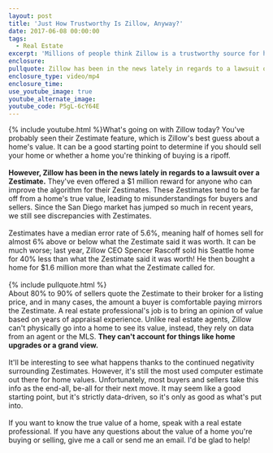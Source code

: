 ```yaml
---
layout: post
title: 'Just How Trustworthy Is Zillow, Anyway?'
date: 2017-06-08 00:00:00
tags:
  - Real Estate
excerpt: 'Millions of people think Zillow is a trustworthy source for home value information, but fail to realize that these estimates are computer-generated and have a significant error rate.'
enclosure:
pullquote: Zillow has been in the news lately in regards to a lawsuit over a Zestimate
enclosure_type: video/mp4
enclosure_time:
use_youtube_image: true
youtube_alternate_image:
youtube_code: P5gL-6cY64E
---
```



{% include youtube.html %}What's going on with Zillow today? You've probably seen their Zestimate feature, which is Zillow's best guess about a home's value. It can be a good starting point to determine if you should sell your home or whether a home you're thinking of buying is a ripoff.
<br>
<br>**However, Zillow has been in the news lately in regards to a lawsuit over a Zestimate.** They've even offered a $1 million reward for anyone who can improve the algorithm for their Zestimates. These Zestimates tend to be far off from a home's true value, leading to misunderstandings for buyers and sellers. Since the San Diego market has jumped so much in recent years, we still see discrepancies with Zestimates.
<br>
<br>Zestimates have a median error rate of 5.6%, meaning half of homes sell for almost 6% above or below what the Zestimate said it was worth. It can be much worse; last year, Zillow CEO Spencer Rascoff sold his Seattle home for 40% less than what the Zestimate said it was worth! He then bought a home for $1.6 million more than what the Zestimate called for.
<br>
<br>{% include pullquote.html %}
<br>About 80% to 90% of sellers quote the Zestimate to their broker for a listing price, and in many cases, the amount a buyer is comfortable paying mirrors the Zestimate. A real estate professional's job is to bring an opinion of value based on years of appraisal experience. Unlike real estate agents, Zillow can't physically go into a home to see its value, instead, they rely on data from an agent or the MLS. **They can't account for things like home upgrades or a grand view.**
<br>
<br>It'll be interesting to see what happens thanks to the continued negativity surrounding Zestimates. However, it's still the most used computer estimate out there for home values. Unfortunately, most buyers and sellers take this info as the end-all, be-all for their next move. It may seem like a good starting point, but it's strictly data-driven, so it's only as good as what's put into.
<br>
<br>If you want to know the true value of a home, speak with a real estate professional. If you have any questions about the value of a home you're buying or selling, give me a call or send me an email. I'd be glad to help!